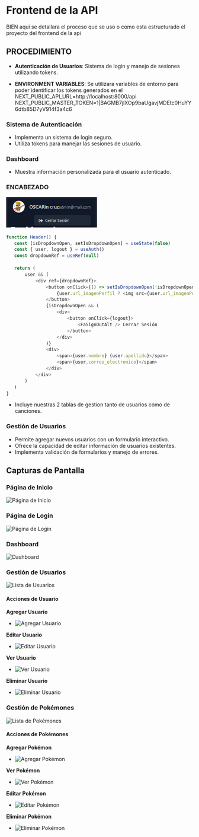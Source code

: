 # Frontend de la API
BIEN aqui se detallara el proceso que se uso o como esta estructurado el proyecto del frontend de la api

## PROCEDIMIENTO

- **Autenticación de Usuarios**: Sistema de login y manejo de sesiones utilizando tokens.

- **ENVIRONMENT VARIABLES**: Se utilizara variables de entorno para poder identificar los tokens generados en el
                             NEXT_PUBLIC_API_URL=http://localhost:8000/api
                             NEXT_PUBLIC_MASTER_TOKEN=1|BAGMB7jlXOp9baUgavjMDEtc0HuYY6dtb85D7yV914f3a4c6

### Sistema de Autenticación
- Implementa un sistema de login seguro.
- Utiliza tokens  para manejar las sesiones de usuario.

### Dashboard
- Muestra información personalizada para el usuario autenticado.
### ENCABEZADO
![ENCABEZADO DE USUARIO](./src/app/ss/header.png)

```javascript
function Header() {
   const [isDropdownOpen, setIsDropdownOpen] = useState(false)
   const { user, logout } = useAuth()
   const dropdownRef = useRef(null)

   return (
       user && (
           <div ref={dropdownRef}>
               <button onClick={() => setIsDropdownOpen(!isDropdownOpen)}>
                   {user.url_imagenPerfil ? <img src={user.url_imagenPerfil} alt="Foto" /> : <FaUserCircle />}
               </button>
               {isDropdownOpen && (
                   <div>
                       <button onClick={logout}>
                           <FaSignOutAlt /> Cerrar Sesión
                       </button>
                   </div>
               )}
               <div>
                   <span>{user.nombre} {user.apellido}</span>
                   <span>{user.correo_electronico}</span>
               </div>
           </div>
       )
   )
}
```


- Incluye nuestras 2 tablas de gestion tanto de usuarios como de canciones.

### Gestión de Usuarios
- Permite agregar nuevos usuarios con un formulario interactivo.
- Ofrece la capacidad de editar información de usuarios existentes.
- Implementa validación de formularios y manejo de errores.

## Capturas de Pantalla

### Página de Inicio
![Página de Inicio](https://github.com/K451AKM/APIS-consumo2/blob/master/pagina%20inicio.jpg)

### Página de Login
![Página de Login](https://github.com/K451AKM/APIS-consumo2/blob/master/login.jpg)

### Dashboard
![Dashboard](https://github.com/K451AKM/APIS-consumo2/blob/master/ds.jpg)

### Gestión de Usuarios
![Lista de Usuarios](https://github.com/K451AKM/APIS-consumo2/blob/master/usersC.jpg)

#### Acciones de Usuario

**Agregar Usuario**
- ![Agregar Usuario](https://github.com/K451AKM/APIS-consumo2/blob/master/agregarUsuario.jpg)

**Editar Usuario**
- ![Editar Usuario](https://github.com/K451AKM/APIS-consumo2/blob/master/usuarioEditado.jpg)

**Ver Usuario**
- ![Ver Usuario](https://github.com/K451AKM/APIS-consumo2/blob/master/verUsuario.jpg)

**Eliminar Usuario**
- ![Eliminar Usuario](https://github.com/K451AKM/APIS-consumo2/blob/master/eliminarUsuario.jpg)

### Gestión de Pokémones
![Lista de Pokémones](https://github.com/K451AKM/APIS-consumo2/blob/master/pokemones.jpg)

#### Acciones de Pokémones

**Agregar Pokémon**
- ![Agregar Pokémon](https://github.com/K451AKM/APIS-consumo2/blob/master/agregarPokemon.jpg)

**Ver Pokémon**
- ![Ver Pokémon](https://github.com/K451AKM/APIS-consumo2/blob/master/verpokemon.jpg)

**Editar Pokémon**
- ![Editar Pokémon](https://github.com/K451AKM/APIS-consumo2/blob/master/editar%20pokemon.jpg)

**Eliminar Pokémon**
- ![Eliminar Pokémon](https://github.com/K451AKM/APIS-consumo2/blob/master/eliminarpokemon.jpg)